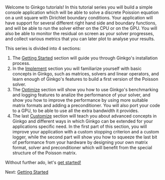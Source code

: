 Welcome to Ginkgo tutorials! In this tutorial series you will build a simple console application which will be able to solve a discrete Poission equation on a unit square with Dirichlet boundary conditions. Your application will have support for several different right hand side and boundary functions, and will be able to run the solver either on the CPU or on the GPU. You will also be able to monitor the residual on screen as your solver progresses, and collect various metrics that you can later plot to analyse your results.

This series is divided into 4 sections:
1.  The [Getting Started](./Tutorial-1:-Getting-Started) section will guide you through Ginkgo's installation process.
2.  In the [Implement](./Tutorial-2:-Implement:-Matrices) section you will familiarize yourself with basic concepts in Ginkgo, such as matrices, solvers and linear operators, and learn enough of Ginkgo's features to build a first version of the Poisson solver.
3.  The [Optimize](./Tutorial-4:-Optimize:-Measuring-Performance) section will show you how to use Ginkgo's benchmarking and logging features to analize the performance of your solver, and show you how to improve the performance by using more suitable matrix formats and adding a preconditioner. You will also port your code to a GPU, to be able to use all the extra bandwidth it provides.
4.  The last [Customize](./Tutorial-9:-Customize:-Loggers) section will teach you about advanced concepts in Ginkgo and different ways in which Ginkgo can be extended for your applications specific need. In the first part of this section, you will improve your application with a custom stopping criterion and a custom logger, while the second part will show you how to squeeze the last bit of performance from your hardware by designing your own matrix format, solver and preconditioner which will benefit from the special structure of the Poisson matrix.

Without further ado, let's [get started!](./Tutorial-1:-Getting-Started)

Next: [Getting Started](./Tutorial-1:-Getting-Started)

